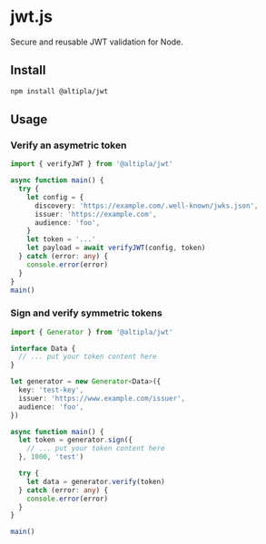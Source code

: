
# jwt.js

Secure and reusable JWT validation for Node.


## Install

```sh
npm install @altipla/jwt
```


## Usage

### Verify an asymetric token

```ts
import { verifyJWT } from '@altipla/jwt'

async function main() {
  try {
    let config = {
      discovery: 'https://example.com/.well-known/jwks.json',
      issuer: 'https://example.com',
      audience: 'foo',
    }
    let token = '...'
    let payload = await verifyJWT(config, token)
  } catch (error: any) {
    console.error(error)
  }
}
main()
```

### Sign and verify symmetric tokens

```ts
import { Generator } from '@altipla/jwt'

interface Data {
  // ... put your token content here
}

let generator = new Generator<Data>({
  key: 'test-key',
  issuer: 'https://www.example.com/issuer',
  audience: 'foo',
})

async function main() {
  let token = generator.sign({
    // ... put your token content here
  }, 1000, 'test')

  try {
    let data = generator.verify(token)
  } catch (error: any) {
    console.error(error)
  }
}

main()
```

